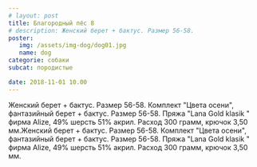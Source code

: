 ```yaml
---
# layout: post
title: Благородный пёс 8
# description: Женский берет + бактус. Размер 56-58.
poster:
   img: /assets/img-dog/dog01.jpg
   name: dog
categorie: собаки
subcat: породистые

date: 2018-11-01 10.00
---
```

<p class="exp">Женский берет + бактус. Размер 56-58.  Комплект "Цвета осени", фантазийный берет + бактус. Размер 56-58. Пряжа "Lana Gold klasik " фирма Alize, 49% шерсть 51% акрил. Расход 300 грамм, крючок 3,50 мм.Женский берет + бактус. Размер 56-58.  Комплект "Цвета осени", фантазийный берет + бактус. Размер 56-58. Пряжа "Lana Gold klasik " фирма Alize, 49% шерсть 51% акрил. Расход 300 грамм, крючок 3,50 мм.</p>
